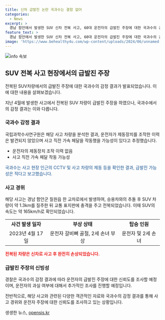 ```yaml
---
title: 신차 급발진 논란 국과수는 결함 없어
categories:
  - News
excerpt: >
  경남 함안에서 발생한 SUV 신차 전복 사고, 60대 운전자의 급발진 주장에 대한 국과수의 감정 결과는 운전자의 주장을 받아들여지지 않았다. 사고 차량에서는 제동장치 조작 이력이 없으며, 가속 페달 작동 가능성이 추정된다고 밝혔다. 사고는 뒤따르는 충돌로 인근 차량 6대가 파손되는 등 피해를 가져왔으며, 운전자와 손녀는 부상을 입었지만 생명에 지장은 없었다. 하지만 운전자의 주장에 대한 추가 조사가 예정되어 있다. [이코노미스트 이혜리 기자]
feature_text: >
  경남 함안에서 발생한 SUV 신차 전복 사고, 60대 운전자의 급발진 주장에 대한 국과수의 감정 결과는 운전자의 주장을 받아들여지지 않았다. 사고 차량에서는 제동장치 조작 이력이 없으며, 가속 페달 작동 가능성이 추정된다고 밝혔다. 사고는 뒤따르는 충돌로 인근 차량 6대가 파손되는 등 피해를 가져왔으며, 운전자와 손녀는 부상을 입었지만 생명에 지장은 없었다. 하지만 운전자의 주장에 대한 추가 조사가 예정되어 있다. [이코노미스트 이혜리 기자]
image: 'https://www.behealthy4u.com/wp-content/uploads/2024/06/unnamed-file.png'
---
```


<p><img src="https://www.behealthy4u.com/wp-content/uploads/2024/06/unnamed-file.png" alt="info 속보" /></p>

<h2 data-ke-size="size26">SUV 전복 사고 현장에서의 급발진 주장</h2>

<p>전복된 SUV차량에서의 급발진 주장에 대한 국과수의 감정 결과가 발표되었습니다. 이에 대한 내용을 살펴보겠습니다.</p>

<p data-ke-size="size16">지난 4월에 발생한 사고에서 전복된 SUV 차량이 급발진 주장을 하였으나, 국과수에서의 감정 결과는 이와 다릅니다.</p>

<h3>국과수 감정 결과</h3>

<p>국립과학수사연구원은 해당 사고 차량을 분석한 결과, 운전자가 제동장치를 조작한 이력은 발견되지 않았으며 사고 직전 가속 페달을 작동했을 가능성이 있다고 추정했습니다.</p>

<ul>
  <li>운전자의 제동장치 조작 이력 없음</li>
  <li>사고 직전 가속 페달 작동 가능성</li>
</ul>

<p data-ke-size="size16"><span style="color: #1a5490;">국과수는 사고 현장 인근의 CCTV 및 사고 차량의 제동 등을 확인한 결과, 급발진 가능성은 적다고 보고했습니다.</span></p>

<h3>사고 경위</h3>

<p>해당 사고는 경남 함안군 칠원읍 한 교차로에서 발생하여, 승용차와의 추돌 후 SUV 차량이 약 1.3km를 질주한 뒤 교통 표지판에 충격을 주고 전복되었습니다. 이때 SUV의 속도는 약 165km/h로 확인되었습니다.</p>

<table>
  <tr>
    <td style="text-align: center; height: 17px;"><b>사건 발생 일자</b></td>
    <td style="text-align: center; height: 17px;"><b>부상 상태</b></td>
    <td style="text-align: center; height: 17px;"><b>탑승 인원</b></td>
  </tr>
  <tr>
    <td style="text-align: center; height: 17px;">2023년 4월 17일</td>
    <td style="text-align: center; height: 17px;">운전자 갈비뼈 골절, 2세 손녀 부상</td>
    <td style="text-align: center; height: 17px;">운전자 및 2세 손녀</td>
  </tr>
</table>

<p data-ke-size="size16"><b><span style="color: #ee2323;">전복된 차량은 신차로 사고 후 완전히 손상되었습니다.</span></b></p>

<h3>급발진 주장의 신빙성</h3>

<p>경찰은 국과수의 감정 결과에 따라 운전자의 급발진 주장에 대한 신뢰도를 조사할 예정이며, 운전자의 과실 여부에 대해서 추가적인 조사를 진행할 예정입니다.</p>

<p>전반적으로, 해당 사고와 관련된 다양한 객관적인 자료와 국과수의 감정 결과를 통해 사고 경위와 운전자 주장에 대한 신뢰도를 조사하고 있는 상황입니다.</p>
생생한 뉴스, <a href="https://opensis.kr" rel="dofollow">opensis.kr</a>


